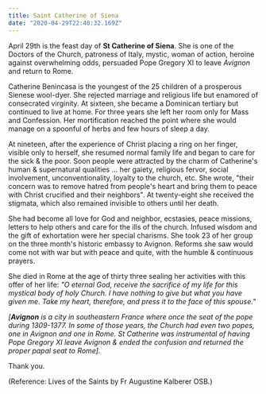 ```yaml
---
title: Saint Catherine of Siena
date: "2020-04-29T22:40:32.169Z"
---
```


April 29th is the feast day of **St Catherine of Siena**.  She is one of the Doctors of the Church, patroness of Italy, mystic, woman of action, heroine against overwhelming odds, persuaded Pope Gregory XI to leave *Avignon* and return to Rome.

Catherine Benincasa is the youngest of the 25 children of a prosperous Sienese wool-dyer.  She rejected marriage and religious life but enamored of consecrated virginity.  At sixteen, she became a Dominican tertiary but continued to live at home.  For three years she left her room only for Mass and Confession.  Her mortification reached the point where she would manage on a spoonful of herbs and few hours of sleep a day.

At nineteen, after the experience of Christ placing a ring on her finger, visible only to herself, she resumed normal family life and began to care for the sick & the poor.  Soon people were attracted by the charm of Catherine's human & supernatural qualities ... her gaiety, religious fervor, social involvement, unconventionality, loyalty to the church, etc.  She wrote, "their concern was to remove hatred from people's heart and bring them to peace with Christ crucified and their neighbors".  At twenty-eight she received the stigmata, which also remained invisible to others until her death.

She had become all love for God and neighbor, ecstasies, peace missions, letters to help others and care for the ills of the church.  Infused wisdom and the gift of exhortation were her special charisms.  She took 23 of her group on the three month's historic embassy to Avignon.  Reforms she saw would come not with war but with peace and quite, with the humble & continuous prayers.

She died in Rome at the age of thirty three sealing her activities with this offer of her life: 
*"O eternal God, receive the sacrifice of my life for this mystical body of holy Church.  I have nothing to give but what you have given me.  Take my heart, therefore, and press it to the face of this spouse."*   


*[**Avignon** is a city in southeastern France where once the seat of the pope during 1309-1377. In some of those years, the Church had even two popes, one in Avignon and one in Rome.  St Catherine was instrumental of having Pope Gregory XI leave Avignon & ended the confusion and returned the proper papal seat to Rome].*

Thank you.

(Reference:  Lives of the Saints by Fr Augustine Kalberer OSB.)
